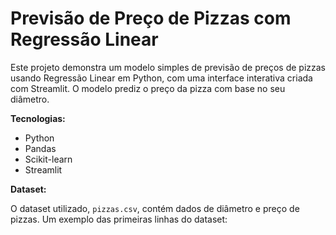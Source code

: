 # Previsão de Preço de Pizzas com Regressão Linear

Este projeto demonstra um modelo simples de previsão de preços de pizzas usando Regressão Linear em Python, com uma interface interativa criada com Streamlit. O modelo prediz o preço da pizza com base no seu diâmetro.

**Tecnologias:**

*   Python
*   Pandas
*   Scikit-learn
*   Streamlit

**Dataset:**

O dataset utilizado, `pizzas.csv`, contém dados de diâmetro e preço de pizzas. Um exemplo das primeiras linhas do dataset:
